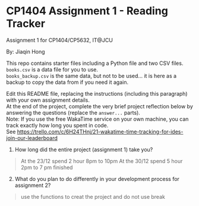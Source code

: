 # CP1404 Assignment 1 - Reading Tracker
Assignment 1 for CP1404/CP5632, IT@JCU

By: Jiaqin Hong

This repo contains starter files including a Python file and two CSV files.  
`books.csv` is a data file for you to use.  
`books_backup.csv` is the same data, but not to be used... it is here as a backup to copy the data from if you need it again.

Edit this README file, replacing the instructions (including this paragraph) with your own assignment details.  
At the end of the project, complete the very brief project reflection below by answering the questions (replace the `answer...` parts).  
Note: If you use the free WakaTime service on your own machine, you can track exactly how long you spent in code.  
See https://trello.com/c/6H24THnj/21-wakatime-time-tracking-for-ides-join-our-leaderboard


1. How long did the entire project (assignment 1) take you?
> At the 23/12 spend 2 hour 8pm to 10pm
> At the 30/12 spend 5 hour 2pm to 7 pm finished


2. What do you plan to do  differently in your development process for assignment 2?
> use the functions to creat the project and do not use break